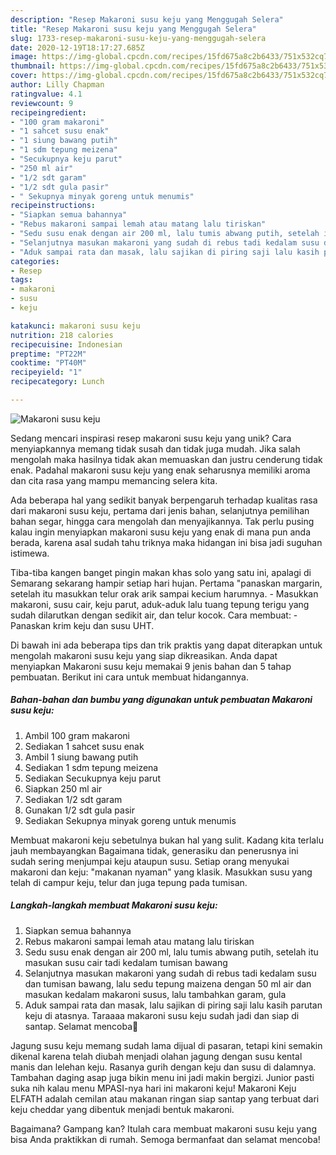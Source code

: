 ```yaml
---
description: "Resep Makaroni susu keju yang Menggugah Selera"
title: "Resep Makaroni susu keju yang Menggugah Selera"
slug: 1733-resep-makaroni-susu-keju-yang-menggugah-selera
date: 2020-12-19T18:17:27.685Z
image: https://img-global.cpcdn.com/recipes/15fd675a8c2b6433/751x532cq70/makaroni-susu-keju-foto-resep-utama.jpg
thumbnail: https://img-global.cpcdn.com/recipes/15fd675a8c2b6433/751x532cq70/makaroni-susu-keju-foto-resep-utama.jpg
cover: https://img-global.cpcdn.com/recipes/15fd675a8c2b6433/751x532cq70/makaroni-susu-keju-foto-resep-utama.jpg
author: Lilly Chapman
ratingvalue: 4.1
reviewcount: 9
recipeingredient:
- "100 gram makaroni"
- "1 sahcet susu enak"
- "1 siung bawang putih"
- "1 sdm tepung meizena"
- "Secukupnya keju parut"
- "250 ml air"
- "1/2 sdt garam"
- "1/2 sdt gula pasir"
- " Sekupnya minyak goreng untuk menumis"
recipeinstructions:
- "Siapkan semua bahannya"
- "Rebus makaroni sampai lemah atau matang lalu tiriskan"
- "Sedu susu enak dengan air 200 ml, lalu tumis abwang putih, setelah itu masukan susu cair tadi kedalam tumisan bawang"
- "Selanjutnya masukan makaroni yang sudah di rebus tadi kedalam susu dan tumisan bawang, lalu sedu tepung maizena dengan 50 ml air dan masukan kedalam makaroni susus, lalu tambahkan garam, gula"
- "Aduk sampai rata dan masak, lalu sajikan di piring saji lalu kasih parutan keju di atasnya. Taraaaa makaroni susu keju sudah jadi dan siap di santap. Selamat mencoba🤗"
categories:
- Resep
tags:
- makaroni
- susu
- keju

katakunci: makaroni susu keju 
nutrition: 218 calories
recipecuisine: Indonesian
preptime: "PT22M"
cooktime: "PT40M"
recipeyield: "1"
recipecategory: Lunch

---
```



![Makaroni susu keju](https://img-global.cpcdn.com/recipes/15fd675a8c2b6433/751x532cq70/makaroni-susu-keju-foto-resep-utama.jpg)

Sedang mencari inspirasi resep makaroni susu keju yang unik? Cara menyiapkannya memang tidak susah dan tidak juga mudah. Jika salah mengolah maka hasilnya tidak akan memuaskan dan justru cenderung tidak enak. Padahal makaroni susu keju yang enak seharusnya memiliki aroma dan cita rasa yang mampu memancing selera kita.

Ada beberapa hal yang sedikit banyak berpengaruh terhadap kualitas rasa dari makaroni susu keju, pertama dari jenis bahan, selanjutnya pemilihan bahan segar, hingga cara mengolah dan menyajikannya. Tak perlu pusing kalau ingin menyiapkan makaroni susu keju yang enak di mana pun anda berada, karena asal sudah tahu triknya maka hidangan ini bisa jadi suguhan istimewa.

Tiba-tiba kangen banget pingin makan khas solo yang satu ini, apalagi di Semarang sekarang hampir setiap hari hujan. Pertama &#34;panaskan margarin, setelah itu masukkan telur orak arik sampai kecium harumnya. - Masukkan makaroni, susu cair, keju parut, aduk-aduk lalu tuang tepung terigu yang sudah dilarutkan dengan sedikit air, dan telur kocok. Cara membuat: - Panaskan krim keju dan susu UHT.


Di bawah ini ada beberapa tips dan trik praktis yang dapat diterapkan untuk mengolah makaroni susu keju yang siap dikreasikan. Anda dapat menyiapkan Makaroni susu keju memakai 9 jenis bahan dan 5 tahap pembuatan. Berikut ini cara untuk membuat hidangannya.

<!--inarticleads1-->

##### Bahan-bahan dan bumbu yang digunakan untuk pembuatan Makaroni susu keju:

1. Ambil 100 gram makaroni
1. Sediakan 1 sahcet susu enak
1. Ambil 1 siung bawang putih
1. Sediakan 1 sdm tepung meizena
1. Sediakan Secukupnya keju parut
1. Siapkan 250 ml air
1. Sediakan 1/2 sdt garam
1. Gunakan 1/2 sdt gula pasir
1. Sediakan  Sekupnya minyak goreng untuk menumis


Membuat makaroni keju sebetulnya bukan hal yang sulit. Kadang kita terlalu jauh membayangkan Bagaimana tidak, generasiku dan penerusnya ini sudah sering menjumpai keju ataupun susu. Setiap orang menyukai makaroni dan keju: &#34;makanan nyaman&#34; yang klasik. Masukkan susu yang telah di campur keju, telur dan juga tepung pada tumisan. 

<!--inarticleads2-->

##### Langkah-langkah membuat Makaroni susu keju:

1. Siapkan semua bahannya
1. Rebus makaroni sampai lemah atau matang lalu tiriskan
1. Sedu susu enak dengan air 200 ml, lalu tumis abwang putih, setelah itu masukan susu cair tadi kedalam tumisan bawang
1. Selanjutnya masukan makaroni yang sudah di rebus tadi kedalam susu dan tumisan bawang, lalu sedu tepung maizena dengan 50 ml air dan masukan kedalam makaroni susus, lalu tambahkan garam, gula
1. Aduk sampai rata dan masak, lalu sajikan di piring saji lalu kasih parutan keju di atasnya. Taraaaa makaroni susu keju sudah jadi dan siap di santap. Selamat mencoba🤗


Jagung susu keju memang sudah lama dijual di pasaran, tetapi kini semakin dikenal karena telah diubah menjadi olahan jagung dengan susu kental manis dan lelehan keju. Rasanya gurih dengan keju dan susu di dalamnya. Tambahan daging asap juga bikin menu ini jadi makin bergizi. Junior pasti suka nih kalau menu MPASI-nya hari ini makaroni keju! Makaroni Keju ELFATH adalah cemilan atau makanan ringan siap santap yang terbuat dari keju cheddar yang dibentuk menjadi bentuk makaroni. 

Bagaimana? Gampang kan? Itulah cara membuat makaroni susu keju yang bisa Anda praktikkan di rumah. Semoga bermanfaat dan selamat mencoba!
